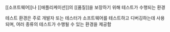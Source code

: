 [[소프트웨어]]나 [[애플리케이션]]의 [[품질]]을 보장하기 위해 테스트가 수행되는 환경

테스트 환경은 주로 개발자 또는 테스터가 소프트웨어를 테스트하고 디버깅하는데 사용되며, 여러 종류의 테스트가 수행될 수 있는 환경을 제공함